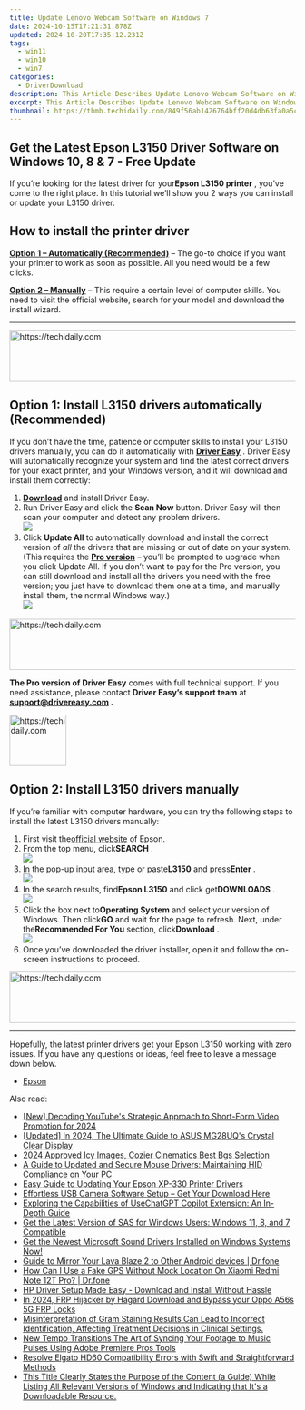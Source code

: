 ```yaml
---
title: Update Lenovo Webcam Software on Windows 7
date: 2024-10-15T17:21:31.878Z
updated: 2024-10-20T17:35:12.231Z
tags:
  - win11
  - win10
  - win7
categories:
  - DriverDownload
description: This Article Describes Update Lenovo Webcam Software on Windows 7
excerpt: This Article Describes Update Lenovo Webcam Software on Windows 7
thumbnail: https://thmb.techidaily.com/849f56ab1426764bff20d4db63fa0a5cb770114051bf7d548d3853a87e8edbdb.jpg
---
```


## Get the Latest Epson L3150 Driver Software on Windows 10, 8 & 7 - Free Update

If you’re looking for the latest driver for your**Epson L3150 printer** , you’ve come to the right place. In this tutorial we’ll show you 2 ways you can install or update your L3150 driver.

## How to install the printer driver

**[Option 1 – Automatically (Recommended)](https://www.drivereasy.com/knowledge/epson-l3150-driver-download-update-windows-10-8-7/#option1)**  – The go-to choice if you want your printer to work as soon as possible. All you need would be a few clicks.

[**Option 2 – Manually**](https://tools.techidaily.com/drivereasy/download/) – This require a certain level of computer skills. You need to visit the official website, search for your model and download the install wizard.

---

<!-- affiliate ads begin -->
<a href="https://appsumo.8odi.net/c/5597632/2151892/7443" target="_top" id="2151892">
  <img src="//a.impactradius-go.com/display-ad/7443-2151892" border="0" alt="https://techidaily.com" width="600" height="90"/>
</a>
<img height="0" width="0" src="https://appsumo.8odi.net/i/5597632/2151892/7443" style="position:absolute;visibility:hidden;" border="0" />
<!-- affiliate ads end -->

## Option 1: Install L3150 drivers automatically (Recommended)

 If you don’t have the time, patience or computer skills to install your L3150 drivers manually, you can do it automatically with **[Driver Easy](https://tools.techidaily.com/drivereasy/download/)**  . Driver Easy will automatically recognize your system and find the latest correct drivers for your exact printer, and your Windows version, and it will download and install them correctly:

1. **[Download](https://tools.techidaily.com/drivereasy/download/)**  and install Driver Easy.
2. Run Driver Easy and click the **Scan Now** button. Driver Easy will then scan your computer and detect any problem drivers.  
![](https://images.drivereasy.com/wp-content/uploads/2020/08/Scan-now.jpg)
3. Click **Update All** to automatically download and install the correct version of _all_ the drivers that are missing or out of date on your system.  
 (This requires the **[Pro version](https://tools.techidaily.com/drivereasy/download/)**  – you’ll be prompted to upgrade when you click Update All. If you don’t want to pay for the Pro version, you can still download and install all the drivers you need with the free version; you just have to download them one at a time, and manually install them, the normal Windows way.)  
![](https://images.drivereasy.com/wp-content/uploads/2020/12/de-update-l3150.jpg)

<!-- affiliate ads begin -->
<a href="https://unicoeye.pxf.io/c/5597632/2134223/18498" target="_top" id="2134223">
  <img src="//a.impactradius-go.com/display-ad/18498-2134223" border="0" alt="https://techidaily.com" width="728" height="90"/>
</a>
<img height="0" width="0" src="https://unicoeye.pxf.io/i/5597632/2134223/18498" style="position:absolute;visibility:hidden;" border="0" />
<!-- affiliate ads end -->

**The Pro version of Driver Easy** comes with full technical support. If you need assistance, please contact **Driver Easy’s support team** at **[support@drivereasy.com](https://tools.techidaily.com/drivereasy/download/) .**

<!-- affiliate ads begin -->
<a href="https://bluettius.sjv.io/c/5597632/2148619/17108" target="_top" id="2148619">
  <img src="//a.impactradius-go.com/display-ad/17108-2148619" border="0" alt="https://techidaily.com" width="100" height="90"/>
</a>
<img height="0" width="0" src="https://bluettius.sjv.io/i/5597632/2148619/17108" style="position:absolute;visibility:hidden;" border="0" />
<!-- affiliate ads end -->

## Option 2: Install L3150 drivers manually

 If you’re familiar with computer hardware, you can try the following steps to install the latest L3150 drivers manually:

1. First visit the[official website](https://epson.com.jm/) of Epson.
2. From the top menu, click**SEARCH** .  
![](https://images.drivereasy.com/wp-content/uploads/2020/12/epson-l3110-driver-manually-1.jpg)
3. In the pop-up input area, type or paste**L3150** and press**Enter** .  
![](https://images.drivereasy.com/wp-content/uploads/2020/12/epson-l3150-driver-manually-2.jpg)
4. In the search results, find**Epson L3150** and click get**DOWNLOADS** .  
![](https://images.drivereasy.com/wp-content/uploads/2020/12/epson-l3150-driver-manually-3.jpg)
5. Click the box next to**Operating System** and select your version of Windows. Then click**GO** and wait for the page to refresh. Next, under the**Recommended For You** section, click**Download** .  
![](https://images.drivereasy.com/wp-content/uploads/2020/12/epson-l3150-driver-manually-4.jpg)
6. Once you’ve downloaded the driver installer, open it and follow the on-screen instructions to proceed.

<!-- affiliate ads begin -->
<a href="https://appsumo.8odi.net/c/5597632/2037345/7443" target="_top" id="2037345">
  <img src="//a.impactradius-go.com/display-ad/7443-2037345" border="0" alt="https://techidaily.com" width="728" height="90"/>
</a>
<img height="0" width="0" src="https://appsumo.8odi.net/i/5597632/2037345/7443" style="position:absolute;visibility:hidden;" border="0" />
<!-- affiliate ads end -->

---

 Hopefully, the latest printer drivers get your Epson L3150 working with zero issues. If you have any questions or ideas, feel free to leave a message down below.

* [Epson](https://tools.techidaily.com/drivereasy/download/)

<ins class="adsbygoogle"
     style="display:block"
     data-ad-format="autorelaxed"
     data-ad-client="ca-pub-7571918770474297"
     data-ad-slot="1223367746"></ins>

<ins class="adsbygoogle"
     style="display:block"
     data-ad-client="ca-pub-7571918770474297"
     data-ad-slot="8358498916"
     data-ad-format="auto"
     data-full-width-responsive="true"></ins>

<span class="atpl-alsoreadstyle">Also read:</span>
<div><ul>
<li><a href="https://youtube-tips.techidaily.com/ecoding-youtubes-strategic-approach-to-short-form-video-promotion-for-2024/"><u>[New] Decoding YouTube's Strategic Approach to Short-Form Video Promotion for 2024</u></a></li>
<li><a href="https://fox-info.techidaily.com/updated-in-2024-the-ultimate-guide-to-asus-mg28uqs-crystal-clear-display/"><u>[Updated] In 2024, The Ultimate Guide to ASUS MG28UQ's Crystal Clear Display</u></a></li>
<li><a href="https://youtube-stream.techidaily.com/2024-approved-icy-images-cozier-cinematics-best-bgs-selection/"><u>2024 Approved Icy Images, Cozier Cinematics Best Bgs Selection</u></a></li>
<li><a href="https://win-dash.techidaily.com/a-guide-to-updated-and-secure-mouse-drivers-maintaining-hid-compliance-on-your-pc/"><u>A Guide to Updated and Secure Mouse Drivers: Maintaining HID Compliance on Your PC</u></a></li>
<li><a href="https://win-dash.techidaily.com/easy-guide-to-updating-your-epson-xp-330-printer-drivers/"><u>Easy Guide to Updating Your Epson XP-330 Printer Drivers</u></a></li>
<li><a href="https://win-dash.techidaily.com/1722969767750-effortless-usb-camera-software-setup-get-your-download-here/"><u>Effortless USB Camera Software Setup – Get Your Download Here</u></a></li>
<li><a href="https://tech-revival.techidaily.com/exploring-the-capabilities-of-usechatgpt-copilot-extension-an-in-depth-guide/"><u>Exploring the Capabilities of UseChatGPT Copilot Extension: An In-Depth Guide</u></a></li>
<li><a href="https://win-dash.techidaily.com/get-the-latest-version-of-sas-for-windows-users-windows-11-8-and-7-compatible/"><u>Get the Latest Version of SAS for Windows Users: Windows 11, 8, and 7 Compatible</u></a></li>
<li><a href="https://win-dash.techidaily.com/get-the-newest-microsoft-sound-drivers-installed-on-windows-systems-now/"><u>Get the Newest Microsoft Sound Drivers Installed on Windows Systems Now!</u></a></li>
<li><a href="https://screen-mirror.techidaily.com/guide-to-mirror-your-lava-blaze-2-to-other-android-devices-drfone-by-drfone-android/"><u>Guide to Mirror Your Lava Blaze 2 to Other Android devices | Dr.fone</u></a></li>
<li><a href="https://fake-location.techidaily.com/how-can-i-use-a-fake-gps-without-mock-location-on-xiaomi-redmi-note-12t-pro-drfone-by-drfone-virtual-android/"><u>How Can I Use a Fake GPS Without Mock Location On Xiaomi Redmi Note 12T Pro? | Dr.fone</u></a></li>
<li><a href="https://win-dash.techidaily.com/hp-driver-setup-made-easy-download-and-install-without-hassle/"><u>HP Driver Setup Made Easy - Download and Install Without Hassle</u></a></li>
<li><a href="https://android-frp.techidaily.com/in-2024-frp-hijacker-by-hagard-download-and-bypass-your-oppo-a56s-5g-frp-locks-by-drfone-android/"><u>In 2024, FRP Hijacker by Hagard Download and Bypass your Oppo A56s 5G FRP Locks</u></a></li>
<li><a href="https://buynow-help.techidaily.com/misinterpretation-of-gram-staining-results-can-lead-to-incorrect-identification-affecting-treatment-decisions-in-clinical-settings/"><u>Misinterpretation of Gram Staining Results Can Lead to Incorrect Identification, Affecting Treatment Decisions in Clinical Settings.</u></a></li>
<li><a href="https://voice-adjusting.techidaily.com/new-tempo-transitions-the-art-of-syncing-your-footage-to-music-pulses-using-adobe-premiere-pros-tools/"><u>New Tempo Transitions The Art of Syncing Your Footage to Music Pulses Using Adobe Premiere Pros Tools</u></a></li>
<li><a href="https://win-dash.techidaily.com/resolve-elgato-hd60-compatibility-errors-with-swift-and-straightforward-methods/"><u>Resolve Elgato HD60 Compatibility Errors with Swift and Straightforward Methods</u></a></li>
<li><a href="https://win-dash.techidaily.com/this-title-clearly-states-the-purpose-of-the-content-a-guide-while-listing-all-relevant-versions-of-windows-and-indicating-that-its-a-downloadable-resource.158/"><u>This Title Clearly States the Purpose of the Content (a Guide) While Listing All Relevant Versions of Windows and Indicating that It's a Downloadable Resource.</u></a></li>
</ul></div>

